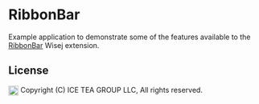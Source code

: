 RibbonBar
====

Example application to demonstrate some of the features available to the [RibbonBar](https://github.com/iceteagroup/wisej-extensions/tree/master/Wisej.Web.Ext.RibbonBar) Wisej extension.

License
-------
<img src="http://iceteagroup.com/wp-content/uploads/2017/01/Square-64x64-trasp.png" height="20" align="top"> Copyright (C) ICE TEA GROUP LLC, All rights reserved.
